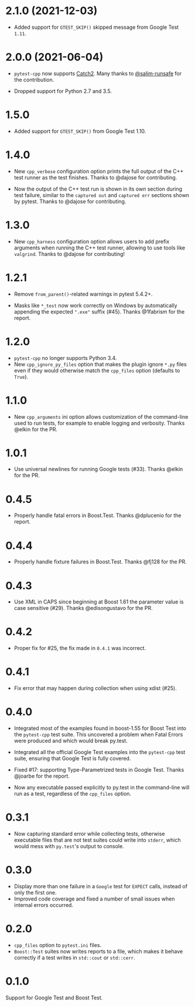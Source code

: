 # 2.1.0 (2021-12-03)

- Added support for `GTEST_SKIP()` skipped message from Google Test `1.11`.

# 2.0.0 (2021-06-04)

- `pytest-cpp` now supports [Catch2](https://github.com/catchorg/Catch2). Many thanks to [@salim-runsafe](https://github.com/salim-runsafe) for the contribution.

- Dropped support for Python 2.7 and 3.5.

# 1.5.0

- Added support for `GTEST_SKIP()` from Google Test 1.10.

# 1.4.0

- New `cpp_verbose` configuration option prints the full output of the C++ test runner as the test finishes. Thanks to @dajose for contributing.

- Now the output of the C++ test run is shown in its own section during test failure, similar to the `captured out` and `captured err` sections shown by pytest. Thanks to @dajose for contributing.


# 1.3.0

- New `cpp_harness` configuration option allows users to add prefix arguments when running the C++ test runner, allowing to use tools like `valgrind`. Thanks to @dajose for contributing!

# 1.2.1

- Remove `from_parent()`-related warnings in pytest 5.4.2+.

- Masks like `*_test` now work correctly on Windows by automatically appending the
  expected `".exe"` suffix (#45).
  Thanks @1fabrism for the report.

# 1.2.0

- `pytest-cpp` no longer supports Python 3.4.
- New `cpp_ignore_py_files` option that makes the plugin ignore `*.py` files even if they
  would otherwise match the `cpp_files` option (defaults to `True`).

# 1.1.0

- New `cpp_arguments` ini option allows customization of the command-line
  used to run tests, for example to enable logging and verbosity.
  Thanks @elkin for the PR.

# 1.0.1

- Use universal newlines for running Google tests (#33).
  Thanks @elkin for the PR.

# 0.4.5

- Properly handle fatal errors in Boost.Test.
  Thanks @dplucenio for the report.


# 0.4.4

- Properly handle fixture failures in Boost.Test.
  Thanks @fj128 for the PR.

# 0.4.3

- Use XML in CAPS since beginning at Boost 1.61 the parameter value is case sensitive (#29).
  Thanks @edisongustavo for the PR.

# 0.4.2 #

- Proper fix for #25, the fix made in `0.4.1` was incorrect.

# 0.4.1 #

- Fix error that may happen during collection when using xdist (#25).

# 0.4.0 #

- Integrated most of the examples found in boost-1.55 for Boost Test into the
  `pytest-cpp` test suite. This uncovered a problem when Fatal Errors were
  produced and which would break py.test.

- Integrated all the official Google Test examples into the `pytest-cpp` test
  suite, ensuring that Google Test is fully covered.

- Fixed #17: supporting Type-Parametrized tests in Google Test. Thanks
  @joarbe for the report.

- Now any executable passed explicitly to py.test in the
  command-line will run as a test, regardless of the `cpp_files` option.

# 0.3.1 #

- Now capturing standard error while collecting tests, otherwise
executable files that are not test suites could write into `stderr`,
which would mess with `py.test`'s output to console.

# 0.3.0 #

- Display more than one failure in a `Google` test for `EXPECT` calls, instead of only the first one.
- Improved code coverage and fixed a number of small issues when internal errors occurred.

# 0.2.0 #

- `cpp_files` option to `pytest.ini` files.
- `Boost::Test` suites now writes reports to a file, which makes
it behave correctly if a test writes in `std::cout` or `std::cerr`.

# 0.1.0 #

Support for Google Test and Boost Test.
